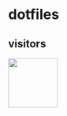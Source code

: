 # dotfiles



## visitors
<img src="https://steins-gate-visitor-count.greenhandatsjtu.repl.co/denstiny_dotfiles" width="100px">

